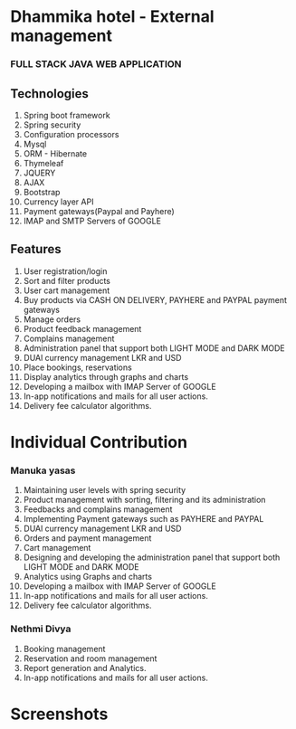 # Dhammika hotel - External management

### FULL STACK JAVA WEB APPLICATION 

## Technologies

1. Spring boot framework
2. Spring security
3. Configuration processors 
4. Mysql
5. ORM - Hibernate
6. Thymeleaf
7. JQUERY
8. AJAX
9. Bootstrap
10. Currency layer API
11. Payment gateways(Paypal and Payhere)
12. IMAP and SMTP Servers of GOOGLE

## Features

1. User registration/login
2. Sort and filter products
3. User cart management
4. Buy products via CASH ON DELIVERY, PAYHERE and PAYPAL payment gateways
5. Manage orders
6. Product feedback management
7. Complains management
8. Administration panel that support both LIGHT MODE and DARK MODE
9. DUAl currency management LKR and USD
10. Place bookings, reservations
11. Display analytics through graphs and charts
12. Developing a mailbox with IMAP Server of GOOGLE
13. In-app notifications and mails for all user actions.
14. Delivery fee calculator algorithms.

# Individual Contribution

### Manuka yasas

1. Maintaining user levels with spring security
2. Product management with sorting, filtering and its administration
3. Feedbacks and complains management
4. Implementing Payment gateways such as PAYHERE and PAYPAL
5. DUAl currency management LKR and USD
6. Orders and payment management
7. Cart management
8. Designing and developing the administration panel that support both LIGHT MODE and DARK MODE
9. Analytics using Graphs and charts
10. Developing a mailbox with IMAP Server of GOOGLE
11. In-app notifications and mails for all user actions.
12. Delivery fee calculator algorithms.


### Nethmi Divya

1. Booking management
2. Reservation and room management
3. Report generation and Analytics.
4. In-app notifications and mails for all user actions.

# Screenshots



